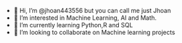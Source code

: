 - 👋 Hi, I’m @jhoan443556 but you can call me just Jhoan
- 👀 I’m interested in Machine Learning, AI and Math.
- 🌱 I’m currently learning Python,R and SQL
- 💞️ I’m looking to collaborate on Machine learning projects

<!---
jhoan443556/jhoan443556 is a ✨ special ✨ repository because its `README.md` (this file) appears on your GitHub profile.
You can click the Preview link to take a look at your changes.
--->
